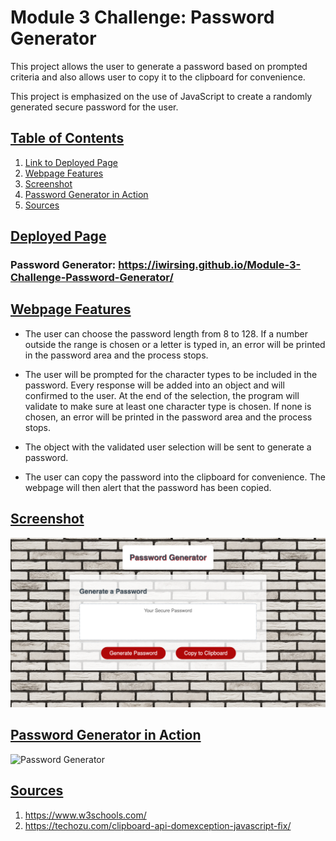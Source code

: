 # Module 3 Challenge: Password Generator
This project allows the user to generate a password based on prompted criteria and also allows user to copy it to the clipboard for convenience.

This project is emphasized on the use of JavaScript to create a randomly generated secure password for the user.

## <u>Table of Contents</u>
1. [Link to Deployed Page](#udeployed-pageu)
2. [Webpage Features](#uwebpage-featuresu)
3. [Screenshot](#uscreenshotu)
4. [Password Generator in Action](#upassword-generator-in-actionu)
5. [Sources](#usources-u)


## <u>Deployed Page</u>

### Password Generator: https://iwirsing.github.io/Module-3-Challenge-Password-Generator/

## <u>Webpage Features</u>

- The user can choose the password length from 8 to 128. If a number outside the range is chosen or a letter is typed in, an error will be printed in the password area and the process stops.

- The user will be prompted for the character types to be included in the password. Every response will be added into an object and will confirmed to the user. At the end of the selection, the program will validate to make sure at least one character type is chosen. If none is chosen, an error will be printed in the password area and the process stops.

- The object with the validated user selection will be sent to generate a password.

- The user can copy the password into the clipboard for convenience. The webpage will then alert that the password has been copied.


## <u>Screenshot</u>

![ScreenShot](./assets/password%20generator.png)

## <u>Password Generator in Action</u>

![Password Generator](./assets/password%20generator.gif)

## <u>Sources </u>
1. https://www.w3schools.com/
2. https://techozu.com/clipboard-api-domexception-javascript-fix/


[def]: #password-generator-in-action